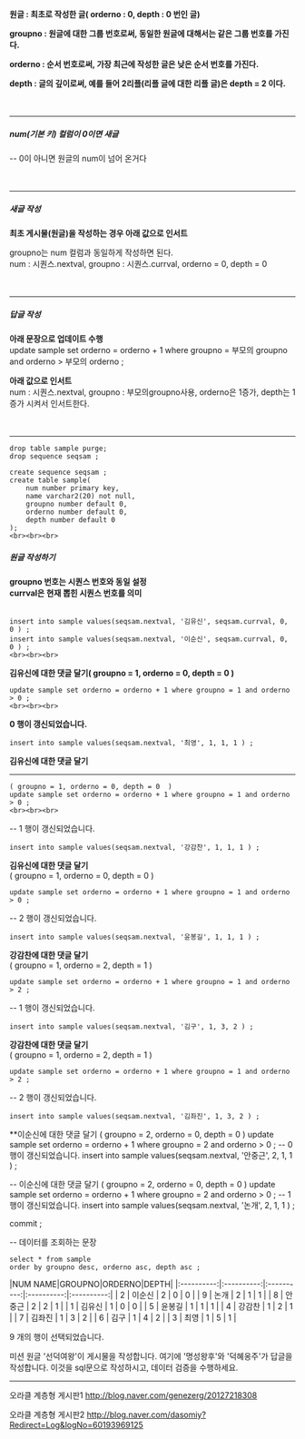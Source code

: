 **원글 : 최초로 작성한 글( orderno : 0, depth : 0 번인 글)**<br>

**groupno : 원글에 대한 그룹 번호로써, 동일한 원글에 대해서는 같은 그룹 번호를 가진다.**<br>

**orderno : 순서 번호로써, 가장 최근에 작성한 글은 낮은 순서 번호를 가진다.**<br>

**depth : 글의 깊이로써, 예를 들어 2리플(리플 글에 대한 리플 글)은 depth = 2 이다.**<br><br><br>

---

##### num(기본 키) 컬럼이 0이면 새글<br>
-- 0이 아니면 원글의 num이 넘어 온거다<br><br><br>

---

##### 새글 작성<br>
**최초 게시물(원글)을 작성하는 경우 아래 값으로 인서트**<br>

groupno는 num 컬럼과 동일하게 작성하면 된다.<br>
num : 시퀀스.nextval, groupno : 시퀀스.currval, orderno = 0, depth = 0<br><br><br>

---

##### 답글 작성<br>
**아래 문장으로 업데이트 수행**<br>
update sample set orderno = orderno + 1 where groupno = 부모의 groupno and orderno > 부모의 orderno ;<br> 

**아래 값으로 인서트**<br>
num : 시퀀스.nextval, groupno : 부모의groupno사용, orderno은 1증가, depth는 1증가 시켜서 인서트한다.<br><br><br>

---
~~~
drop table sample purge;	
drop sequence seqsam ;

create sequence seqsam ;
create table sample(
	num number primary key,
	name varchar2(20) not null,
	groupno number default 0,
	orderno number default 0,
	depth number default 0
);
<br><br><br>
~~~

##### 원글 작성하기<br>
**groupno 번호는 시퀀스 번호와 동일 설정**<br>
**currval은 현재 뽑힌 시퀀스 번호를 의미**<br>
<br>

~~~
insert into sample values(seqsam.nextval, '김유신', seqsam.currval, 0, 0 ) ;
insert into sample values(seqsam.nextval, '이순신', seqsam.currval, 0, 0 ) ;
<br><br><br>
~~~

**김유신에 대한 댓글 달기( groupno = 1, orderno = 0, depth = 0  )**<br>

~~~
update sample set orderno = orderno + 1 where groupno = 1 and orderno > 0 ;
<br><br><br>
~~~
 
**0 행이 갱신되었습니다.**<br>

~~~
insert into sample values(seqsam.nextval, '최영', 1, 1, 1 ) ;
~~~

**김유신에 대한 댓글 달기**<br>

---

~~~
( groupno = 1, orderno = 0, depth = 0  )
update sample set orderno = orderno + 1 where groupno = 1 and orderno > 0 ;
<br><br><br>
~~~ 

-- 1 행이 갱신되었습니다.


~~~
insert into sample values(seqsam.nextval, '강감찬', 1, 1, 1 ) ;
~~~


**김유신에 대한 댓글 달기**<br>
( groupno = 1, orderno = 0, depth = 0 )<br>

~~~
update sample set orderno = orderno + 1 where groupno = 1 and orderno > 0 ; 
~~~

-- 2 행이 갱신되었습니다.

~~~
insert into sample values(seqsam.nextval, '윤봉길', 1, 1, 1 ) ;
~~~

**강감찬에 대한 댓글 달기**<br>
( groupno = 1, orderno = 2, depth = 1  )<br>

~~~
update sample set orderno = orderno + 1 where groupno = 1 and orderno > 2 ;
~~~
 
-- 1 행이 갱신되었습니다.

~~~
insert into sample values(seqsam.nextval, '김구', 1, 3, 2 ) ;
~~~

**강감찬에 대한 댓글 달기**<br>
( groupno = 1, orderno = 2, depth = 1 )<br>

~~~
update sample set orderno = orderno + 1 where groupno = 1 and orderno > 2 ;
~~~
 
-- 2 행이 갱신되었습니다.

~~~
insert into sample values(seqsam.nextval, '김좌진', 1, 3, 2 ) ;
~~~

**이순신에 대한 댓글 달기
( groupno = 2, orderno = 0, depth = 0  )
update sample set orderno = orderno + 1 where groupno = 2 and orderno > 0 ; 
-- 0 행이 갱신되었습니다.
insert into sample values(seqsam.nextval, '안중근', 2, 1, 1 ) ;

-- 이순신에 대한 댓글 달기
( groupno = 2, orderno = 0, depth = 0  )
update sample set orderno = orderno + 1 where groupno = 2 and orderno > 0 ; 
-- 1 행이 갱신되었습니다.
insert into sample values(seqsam.nextval, '논개', 2, 1, 1 ) ;


commit ;

-- 데이터를 조회하는 문장<br>

~~~
select * from sample
order by groupno desc, orderno asc, depth asc ;
~~~

|NUM NAME|GROUPNO|ORDERNO|DEPTH|
|:----------:|:----------:|:----------:|:----------:|:----------:|
| 2 | 이순신 | 2 | 0 | 0 |
| 9 | 논개 | 2 | 1 | 1 |
| 8 | 안중근 | 2 | 2 | 1 |
| 1 | 김유신 | 1 | 0 | 0 |
| 5 | 윤봉길 | 1 | 1 | 1 |
| 4 | 강감찬 | 1 | 2 | 1 |
| 7 | 김좌진 | 1 | 3 | 2 |
| 6 | 김구 | 1 | 4 | 2 |
| 3 | 최영 | 1 | 5 | 1 |


9 개의 행이 선택되었습니다.



미션
원글 '선덕여왕'이 게시물을 작성합니다.
여기에 '명성왕후'와 '덕혜옹주'가 답글을 작성합니다.
이것을 sql문으로 작성하시고, 데이터 검증을 수행하세요.

***

오라클 계층형 게시판1
http://blog.naver.com/genezerg/20127218308

오라클 계층형 게시판2 
http://blog.naver.com/dasomiy?Redirect=Log&logNo=60193969125